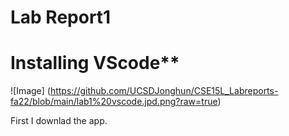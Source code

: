 # Lab Report1

# Installing VScode**

![Image] (https://github.com/UCSDJonghun/CSE15L_Labreports-fa22/blob/main/lab1%20vscode.jpd.png?raw=true)

First I downlad the app.
